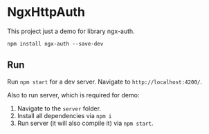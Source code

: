 # NgxHttpAuth

This project just a demo for library ngx-auth.

```npm install ngx-auth --save-dev```

## Run

Run `npm start` for a dev server. Navigate to `http://localhost:4200/`.

Also to run server, which is required for demo:
1. Navigate to the `server` folder.
2. Install all dependencies via `npm i`
3. Run server (it will also compile it) via `npm start`.
